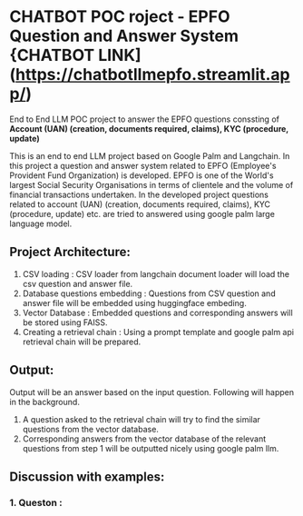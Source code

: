 # CHATBOT POC roject - EPFO Question and Answer System {CHATBOT LINK](https://chatbotllmepfo.streamlit.app/)
End to End LLM POC project to answer the EPFO questions conssting of **Account (UAN) (creation, documents required, claims), KYC (procedure, update)**

This is an end to end LLM project based on Google Palm and Langchain. In this project a question and answer system related to EPFO (Employee's Provident Fund Organization) is developed. EPFO is one of the World's largest Social Security Organisations in terms of clientele and the volume of financial transactions undertaken. In the developed project questions related to account (UAN) (creation, documents required, claims), KYC (procedure, update) etc. are tried to answered using google palm large language model.

## Project Architecture:
1. CSV loading : CSV loader from langchain document loader will load the csv question and answer file.
2. Database questions embedding : Questions from CSV question and answer file will be embedded using huggingface embeding.
3. Vector Database : Embedded questions and corresponding answers will be stored using FAISS.
4. Creating a retrieval chain : Using a prompt template and google palm api retrieval chain will be prepared.

## Output:
Output will be an answer based on the input question. Following will happen in the background.
1. A question asked to the retrieval chain will try to find the similar questions from the vector database.
2. Corresponding answers from the vector database of the relevant questions from step 1 will be outputted nicely using google palm llm.

## Discussion with examples:
### 1. Queston : 
